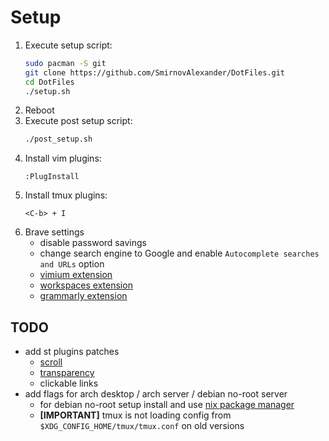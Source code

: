 # Setup

1) Execute setup script:
    ```bash
    sudo pacman -S git
    git clone https://github.com/SmirnovAlexander/DotFiles.git
    cd DotFiles
    ./setup.sh
    ```
2) Reboot
3) Execute post setup script:
    ```bash
    ./post_setup.sh
    ```
4) Install vim plugins:
    ```
    :PlugInstall
    ```
5) Install tmux plugins:
    ```
    <C-b> + I
    ```
6) Brave settings
    - disable password savings
    - change search engine to Google and enable `Autocomplete searches and URLs` option
    - [vimium extension](https://chrome.google.com/webstore/detail/vimium/dbepggeogbaibhgnhhndojpepiihcmeb?hl=en)
    - [workspaces extension](https://chrome.google.com/webstore/detail/workspaces/hpljjefgmnkloakbfckghmlapghabgfa?hl=en)
    - [grammarly extension](https://chrome.google.com/webstore/detail/grammarly-grammar-checker/kbfnbcaeplbcioakkpcpgfkobkghlhen)

## TODO

- add st plugins patches
    * [scroll](https://st.suckless.org/patches/scrollback/)
    * [transparency](https://st.suckless.org/patches/alpha/)
    * clickable links
- add flags for arch desktop / arch server / debian no-root server
    * for debian no-root setup install and use [nix package manager](https://nixos.org/download.html)
    * **[IMPORTANT]** tmux is not loading config from `$XDG_CONFIG_HOME/tmux/tmux.conf` on old versions
